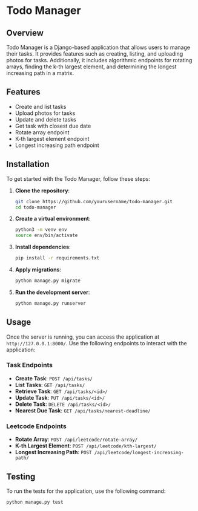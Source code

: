 # Todo Manager

## Overview

Todo Manager is a Django-based application that allows users to manage their tasks. It provides features such as creating, listing, and uploading photos for tasks. Additionally, it includes algorithmic endpoints for rotating arrays, finding the k-th largest element, and determining the longest increasing path in a matrix.

## Features

- Create and list tasks
- Upload photos for tasks
- Update and delete tasks
- Get task with closest due date
- Rotate array endpoint
- K-th largest element endpoint
- Longest increasing path endpoint

## Installation

To get started with the Todo Manager, follow these steps:

1. **Clone the repository**:

   ```sh
   git clone https://github.com/yourusername/todo-manager.git
   cd todo-manager
   ```

2. **Create a virtual environment**:

   ```sh
   python3 -m venv env
   source env/bin/activate
   ```

3. **Install dependencies**:

   ```sh
   pip install -r requirements.txt
   ```

4. **Apply migrations**:

   ```sh
   python manage.py migrate
   ```

5. **Run the development server**:
   ```sh
   python manage.py runserver
   ```

## Usage

Once the server is running, you can access the application at `http://127.0.0.1:8000/`. Use the following endpoints to interact with the application:

### Task Endpoints

- **Create Task**: `POST /api/tasks/`
- **List Tasks**: `GET /api/tasks/`
- **Retrieve Task**: `GET /api/tasks/<id>/`
- **Update Task**: `PUT /api/tasks/<id>/`
- **Delete Task**: `DELETE /api/tasks/<id>/`
- **Nearest Due Task**: `GET /api/tasks/nearest-deadline/`

### Leetcode Endpoints

- **Rotate Array**: `POST /api/leetcode/rotate-array/`
- **K-th Largest Element**: `POST /api/leetcode/kth-largest/`
- **Longest Increasing Path**: `POST /api/leetcode/longest-increasing-path/`

## Testing

To run the tests for the application, use the following command:

```sh
python manage.py test
```
